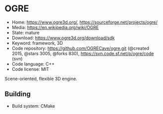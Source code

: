 # OGRE

- Home: https://www.ogre3d.org/, https://sourceforge.net/projects/ogre/
- Media: https://en.wikipedia.org/wiki/OGRE
- State: mature
- Download: https://www.ogre3d.org/download/sdk
- Keyword: framework, 3D
- Code repository: https://github.com/OGRECave/ogre.git (@created 2015, @stars 3005, @forks 830), https://svn.code.sf.net/p/ogre/code (svn)
- Code language: C++
- Code license: MIT

Scene-oriented, flexible 3D engine.

## Building

- Build system: CMake
